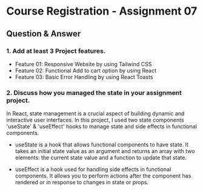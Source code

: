 # Course Registration - Assignment 07
## Question & Answer
### 1. Add at least 3 Project features.
- Feature 01: Responsive Website by using Tailwind CSS
- Feature 02: Functional Add to cart option by using React
- Feature 03: Basic Error Handling by using React Toasts

### 2. Discuss how you managed the state in your assignment project.

In React, state management is a crucial aspect of building dynamic and interactive user interfaces. In this project, I used two state components 'useState' & 'useEffect' hooks to manage state and side effects in functional components.
- useState is a hook that allows functional components to have state. It takes an initial state value as an argument and returns an array with two elements: the current state value and a function to update that state.

- useEffect is a hook used for handling side effects in functional components. It allows you to perform actions after the component has rendered or in response to changes in state or props.
